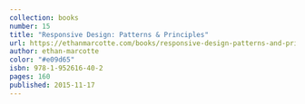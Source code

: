 ```yaml
---
collection: books
number: 15
title: "Responsive Design: Patterns & Principles"
url: https://ethanmarcotte.com/books/responsive-design-patterns-and-principles/
author: ethan-marcotte
color: "#e09d65"
isbn: 978-1-952616-40-2
pages: 160
published: 2015-11-17
---
```

